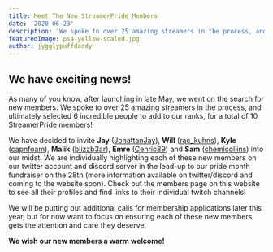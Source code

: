 ```yaml
---
title: Meet The New StreamerPride Members
date: '2020-06-23'
description: 'We spoke to over 25 amazing streamers in the process, and ultimately selected 6 incredible people to add to our ranks, for a total of 10 StreamerPride members!'
featuredImage: ps4-yellow-scaled.jpg
author: jygglypuffdaddy
---
```


## We have exciting news!

As many of you know, after launching in late May, we went on the search for new members. We spoke to over 25 amazing streamers in the process, and ultimately selected 6 incredible people to add to our ranks, for a total of 10 StreamerPride members!

We have decided to invite **Jay** ([JonattanJay](https://www.twitch.tv/jonattanjay)), **Will** ([rac_kuhns](https://www.twitch.tv/rac_kuhns)), **Kyle** ([capnfoam](https://www.twitch.tv/capnfoam/)), **Malik** ([blizzb3ar](https://www.twitch.tv/blizzb3ar/)), **Emre** ([Cenric89](https://www.twitch.tv/cenric89)) and **Sam** ([chemicollins](https://www.twitch.tv/Chemicollins)) into our midst. We are individually highlighting each of these new members on our twitter account and discord server in the lead-up to our pride month fundraiser on the 28th (more information available on twitter/discord and coming to the website soon). Check out the members page on this website to see all their profiles and find links to their individual twitch channels!

We will be putting out additional calls for membership applications later this year, but for now want to focus on ensuring each of these new members gets the attention and care they deserve.

**We wish our new members a warm welcome!**
